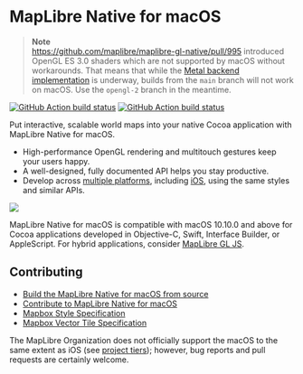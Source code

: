 # MapLibre Native for macOS

> **Note**  
> https://github.com/maplibre/maplibre-gl-native/pull/995 introduced OpenGL ES 3.0 shaders which are not supported by macOS without workarounds. That means that while the [Metal backend implementation](https://github.com/maplibre/maplibre-gl-native/blob/main/design-proposals/2022-11-29-metal-port.md) is underway, builds from the `main` branch will not work on macOS. Use the `opengl-2` branch in the meantime.

[![GitHub Action build status](https://github.com/maplibre/maplibre-gl-native/workflows/macos-ci/badge.svg)](https://github.com/maplibre/maplibre-gl-native/actions/workflows/macos-ci.yml) [![GitHub Action build status](https://github.com/maplibre/maplibre-gl-native/workflows/macos-release/badge.svg)](https://github.com/maplibre/maplibre-gl-native/actions/workflows/macos-release.yml)

Put interactive, scalable world maps into your native Cocoa application with MapLibre Native for macOS.

* High-performance OpenGL rendering and multitouch gestures keep your users happy.
* A well-designed, fully documented API helps you stay productive.
* Develop across [multiple platforms](../../README.md), including [iOS](../ios/README.md), using the same styles and similar APIs.

![](docs/img/screenshot.jpg)

MapLibre Native for macOS is compatible with macOS 10.10.0 and above for Cocoa applications developed in Objective-C, Swift, Interface Builder, or AppleScript. For hybrid applications, consider [MapLibre GL JS]([https://github.com/mapbox/mapbox-gl-js/](https://github.com/maplibre/maplibre-gl-js)).

## Contributing

* [Build the MapLibre Native for macOS from source](INSTALL.md)
* [Contribute to MapLibre Native for macOS](CONTRIBUTING.md)
* [Mapbox Style Specification](https://www.mapbox.com/mapbox-gl-style-spec/)
* [Mapbox Vector Tile Specification](https://www.mapbox.com/developers/vector-tiles/)

The MapLibre Organization does not officially support the macOS to the same extent as iOS (see [project tiers](https://github.com/maplibre/maplibre/blob/main/PROJECT_TIERS.md)); however, bug reports and pull requests are certainly welcome.
